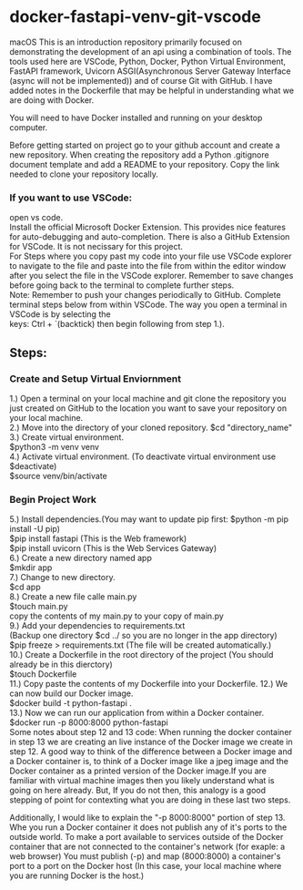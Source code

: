 # docker-fastapi-venv-git-vscode
macOS
This is an introduction repository primarily focused on demonstrating the development of an api using a combination of tools.  The tools used here are VSCode, Python, Docker, Python Virtual Environment, FastAPI framework, Uvicorn ASGI(Asynchronous Server Gateway Interface (async will not be implemented)) and of course Git with GitHub.
I have added notes in the Dockerfile that may be helpful in understanding what we are doing with Docker.

You will need to have Docker installed and running on your desktop computer.

Before getting started on project go to your github account and create a new repository.  When creating the repository add a Python .gitignore document template and add a README to your repository.  Copy the link needed to clone your repository locally.  

### If you want to use VSCode:  
open vs code.  
Install the official Microsoft Docker Extension.  This provides nice features for auto-debugging and auto-completion.
There is also a GitHub Extension for VSCode. It is not necissary for this project.  
For Steps where you copy past my code into your file use VSCode explorer to navigate to the file and paste into the file from within the editor window after you select the file in the VSCode explorer.  Remember to save changes before going back to the terminal to complete further steps.  
Note: Remember to push your changes periodically to GitHub.
Complete terminal steps below from within VSCode.  The way you open a terminal in VSCode  is by selecting the  
keys: Ctrl + `(backtick) then begin following from step 1.).

## Steps:
### Create and Setup Virtual Enviornment  
1.) Open a terminal on your local machine and git clone the repository you just created on GitHub to the location you want to save your repository on your local machine.  
2.) Move into the directory of your cloned repository. 
$cd "directory_name"  
3.) Create virtual environment.  
$python3 -m venv venv  
4.) Activate virtual environment. (To deactivate virtual environment use $deactivate)  
$source venv/bin/activate
### Begin Project Work
5.) Install dependencies.(You may want to update pip first: $python -m pip install -U pip)  
$pip install fastapi (This is the Web framework)  
$pip install uvicorn (This is the Web Services Gateway)  
6.) Create a new directory named app  
$mkdir app  
7.) Change to new directory.  
$cd app  
8.) Create a new file calle main.py  
$touch main.py  
copy the contents of my main.py to your copy of main.py  
9.) Add your dependencies to requirements.txt  
(Backup one directory $cd ../ so you are no longer in the app directory)  
$pip freeze > requirements.txt (The file will be created automatically.)  
10.) Create a Dockerfile in the root directory of the project (You should already be in this dierctory)  
$touch Dockerfile  
11.) Copy paste the contents of my Dockerfile into your Dockerfile.
12.) We can now build our Docker image.  
$docker build -t python-fastapi .  
13.) Now we can run our application from within a Docker container.
$docker run -p 8000:8000 python-fastapi  
Some notes about step 12 and 13 code: When running the docker container in step 13 we are creating an live instance of the Docker image we create in step 12.  A good way to think of the difference between a Docker image and a Docker container is, to think of a Docker image like a jpeg image and the Docker container as a printed version of the Docker image.If you are familiar with virtual machine images then you likely understand what is going on here already. But, If you do not then, this analogy is a good stepping of point for contexting what you are doing in these last two steps.  

Additionally, I would like to explain the "-p 8000:8000" portion of step 13. Whe you run a Docker container it does not publish any of it's ports to the outside world.  To make a port available to services outside of the Docker container that are not connected to the container's network (for exaple: a web browser) You must publish (-p) and map (8000:8000) a container's port to a port on the Docker host (In this case, your local machine where you are running Docker is the host.) 



